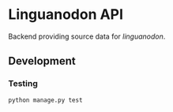 # Linguanodon API

Backend providing source data for *linguanodon*.

## Development

### Testing

```bash
python manage.py test
```